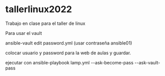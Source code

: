 # tallerlinux2022
Trabajo en clase para el taller de linux


Para usar el vault

ansible-vault edit password.yml (usar contraseña ansible01)

colocar usuario y password para la web de aulas y guardar.

ejecutar con ansible-playbook lamp.yml --ask-become-pass --ask-vault-pass
